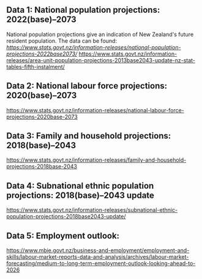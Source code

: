

## Data 1: National population projections: 2022(base)–2073

National population projections give an indication of New Zealand's future resident population. The data can be found:
_https://www.stats.govt.nz/information-releases/national-population-projections-2022base2073/_
https://www.stats.govt.nz/information-releases/area-unit-population-projections-2013base2043-update-nz-stat-tables-fifth-instalment/


## Data 2: National labour force projections: 2020(base)–2073

https://www.stats.govt.nz/information-releases/national-labour-force-projections-2020base-2073

## Data 3: Family and household projections: 2018(base)–2043
https://www.stats.govt.nz/information-releases/family-and-household-projections-2018base-2043

## Data 4: Subnational ethnic population projections: 2018(base)–2043 update

https://www.stats.govt.nz/information-releases/subnational-ethnic-population-projections-2018base2043-update/

## Data 5: Employment outlook:

https://www.mbie.govt.nz/business-and-employment/employment-and-skills/labour-market-reports-data-and-analysis/archives/labour-market-forecasting/medium-to-long-term-employment-outlook-looking-ahead-to-2026